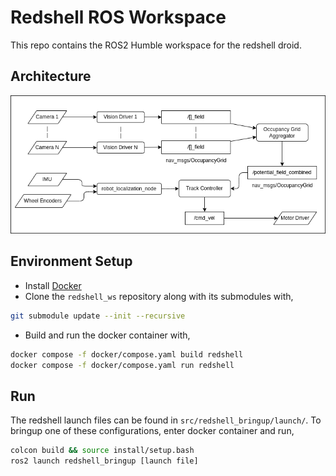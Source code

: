 # Redshell ROS Workspace
This repo contains the ROS2 Humble workspace for the redshell droid.

## Architecture
<p align="center">  
  <img src="documentation/architecture.drawio.png">  
</p>  


## Environment Setup
- Install [Docker](https://docs.docker.com/engine/install/)
- Clone the `redshell_ws` repository along with its submodules with,
```bash
git submodule update --init --recursive
```
- Build and run the docker container with,
```bash
docker compose -f docker/compose.yaml build redshell
docker compose -f docker/compose.yaml run redshell
```

## Run
The redshell launch files can be found in `src/redshell_bringup/launch/`. To bringup one of these configurations, enter
docker container and run,
```bash
colcon build && source install/setup.bash
ros2 launch redshell_bringup [launch file]
```